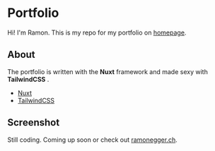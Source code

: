 # Portfolio

Hi! I'm Ramon. This is my repo for my portfolio on [homepage](https://ramonegger.ch).

## About

The portfolio is written with the **Nuxt** framework and made sexy with **TailwindCSS** .

 - [Nuxt](https://nuxtjs.org/)
 - [TailwindCSS](https://tailwindcss.com/)

## Screenshot
Still coding. Coming up soon or check out [ramonegger.ch](https://ramonegger.ch).
